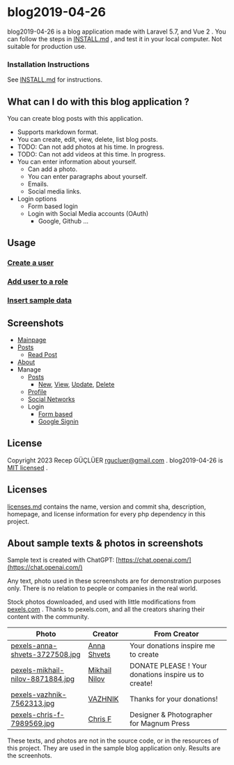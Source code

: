 # blog2019-04-26
blog2019-04-26 is a blog application made with Laravel 5.7, and Vue 2 . You can follow the steps in [INSTALL.md](INSTALL.md) , and test it in your local computer. Not suitable for production use.


### Installation Instructions

See [INSTALL.md](INSTALL.md) for instructions.


## What can I do with this blog application ?
You can create blog posts with this application. 
  - Supports markdown format.
  - You can create, edit, view, delete, list blog posts.
  - TODO: Can not add photos at his time. In progress.
  - TODO: Can not add videos at this time. In progress.
  - You can enter information about yourself.
    - Can add a photo.
    - You can enter paragraphs about yourself.
    - Emails.
    - Social media links.
  - Login options
    - Form based login
    - Login with Social Media accounts (OAuth)
      - Google, Github ...

## Usage

### [Create a user](docs/create_user.md)

### [Add user to a role](docs/add_role.md)

### [Insert sample data](docs/insert_sample.md)

## Screenshots

- [Mainpage](docs/images/mainpage.md)
- [Posts](docs/images/posts.md)
  - [Read Post](docs/images/post_view.md)
- [About](docs/images/about.md)
- Manage
    - [Posts](docs/images/manage_posts.md)
      - [New](docs/images/manage_posts_new.md), [View](docs/images/manage_posts_view.md), [Update](docs/images/manage_posts_update.md), [Delete](docs/images/manage_posts_delete.md)
  - [Profile](docs/images/manage_profile.md)
  - [Social Networks](docs/images/manage_social_networks.md)
  - Login
    - [Form based](docs/images/form_login.md)
    - [Google Signin](docs/images/google_signin.md)
    

## License

Copyright 2023 Recep GÜÇLÜER <rgucluer@gmail.com> .
blog2019-04-26 is [MIT licensed](LICENSE) .

## Licenses

[licenses.md](licenses.md) contains the name, version and commit sha, description, homepage, and license information for every php dependency in this project.

## About sample texts & photos in screenshots
Sample text is created with ChatGPT: [https://chat.openai.com/](https://chat.openai.com/)

Any text, photo used in these screenshots are for demonstration purposes only. There is no relation to people or companies in the real world.

Stock photos downloaded, and used with little modifications from [pexels.com](pexels.com) . Thanks to pexels.com, and all the creators sharing their content with the community.

| Photo | Creator | From Creator |
| ----- | ------- | ------------ |
| [pexels-anna-shvets-3727508.jpg](https://www.pexels.com/photo/woman-in-white-dress-shirt-wearing-eyeglasses-3727508/) | [Anna Shvets](https://www.pexels.com/@shvetsa/) | Your donations inspire me to create |
| [pexels-mikhail-nilov-8871884.jpg](https://www.pexels.com/photo/woman-in-black-dress-shirt-hand-on-her-pocket-8871884/) | [Mikhail Nilov](https://www.pexels.com/@mikhail-nilov/) | DONATE PLEASE ! Your donations inspire us to create!  |
| [pexels-vazhnik-7562313.jpg](https://www.pexels.com/photo/man-wearing-eyeglasses-on-white-background-7562313/) | [VAZHNIK](https://www.pexels.com/@vazhnik/) | Thanks for your donations! |
| [pexels-chris-f-7989569.jpg](https://www.pexels.com/photo/man-in-green-cap-sitting-near-concrete-wall-7989569/) | [Chris F](https://www.pexels.com/@chris-f-38966/) | Designer & Photographer for Magnum Press |

These texts, and photos are not in the source code, or in the resources of this project. They are used in the sample blog application only. Results are the screenhots.
